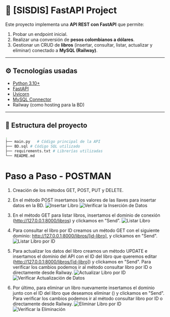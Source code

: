 # 📘 [SISDIS] FastAPI Project  

Este proyecto implementa una **API REST con FastAPI** que permite:  
1. Probar un endpoint inicial.  
2. Realizar una conversión de **pesos colombianos a dólares**.  
3. Gestionar un CRUD de **libros** (insertar, consultar, listar, actualizar y eliminar) conectado a **MySQL (Railway)**.  

---

## ⚙️ Tecnologías usadas  
- [Python 3.10+](https://www.python.org/)  
- [FastAPI](https://fastapi.tiangolo.com/)  
- [Uvicorn](https://www.uvicorn.org/)  
- [MySQL Connector](https://pypi.org/project/mysql-connector-python/)  
- Railway (como hosting para la BD)  

---

## 📂 Estructura del proyecto  
```bash
.
├── main.py   # Código principal de la API
├── BD.sql # Código SQL utilizado
├── requirements.txt # Librerías utilizadas
└── README.md
```

# Paso a Paso - POSTMAN
1. Creación de los métodos GET, POST, PUT y DELETE.
2. En el método POST insertamos los valores de las llaves para insertar datos en la BD.
![Insertar Libro](https://media.discordapp.net/attachments/1255608070357254274/1409276559021309952/image.png?ex=68ae1c12&is=68acca92&hm=7322240b46f1d5bc5ce18664031651d50a3c57210572fddf6f86c4ee0a8808bb&=&format=webp&quality=lossless)
![Verificar la Inserción de Datos](https://cdn.discordapp.com/attachments/1255608070357254274/1409276813271892150/image.png?ex=68ae1c4f&is=68accacf&hm=09ff419a06c83713e09b6c5ff987c441d621dc27bcc98f8131f03e684470d8fc&)

4. En el método GET para listar libros, insertamos el dominio de conexión (http://127.0.0.1:8000/libros) y clickamos en "Send".
![Listar Libro](https://media.discordapp.net/attachments/1255608070357254274/1409276704723042519/image.png?ex=68ae1c35&is=68accab5&hm=2c811e01da138818bc6a9b7ca4ac621982d9a31defcba41a4f7e8d5a85596ac2&=&format=webp&quality=lossless)

5. Para consultar el libro por ID creamos un método GET con el siguiente dominio: http://127.0.0.1:8000/libros/[id-libro], y clickamos en "Send".
![Listar Libro por ID](https://media.discordapp.net/attachments/1255608070357254274/1409278993533767680/image.png?ex=68ae1e57&is=68acccd7&hm=3258e01092680d5d366758c2d81da844ee055989f938556f47946a083f6ce498&=&format=webp&quality=lossless)

6. Para actualizar los datos del libro creamos un método UPDATE e insertamos el dominio del API con el ID del libro que queremos editar (http://127.0.0.1:8000/libros/[id-libro]) y clickamos en "Send". Para verificar los cambios podemos ir al método consultar libro por ID o directamente desde Railway.
![Actualizar Libro por ID](https://media.discordapp.net/attachments/1255608070357254274/1409279905669054615/Captura_de_pantalla_2025-08-24_155338.png?ex=68ae1f30&is=68accdb0&hm=40e70337ce0f7c11983453d89f13f5795d3579e534cb699831a299584602f204&=&format=webp&quality=lossless)
![Verificar Actualización de Datos](https://media.discordapp.net/attachments/1255608070357254274/1409279906080358500/Captura_de_pantalla_2025-08-24_155349.png?ex=68ae1f30&is=68accdb0&hm=2d4c569671f4ec9e3176383f170598e856e871b70dd089d02f9d3f07a3891dc3&=&format=webp&quality=lossless)

7. Por último, para eliminar un libro nuevamente insertamos el dominio junto con el ID del libro que deseamos eliminar () y clickamos en "Send". Para verificar los cambios podemos ir al método consultar libro por ID o directamente desde Railway.
![Eliminar Libro por ID](https://media.discordapp.net/attachments/1255608070357254274/1409279904658362398/Captura_de_pantalla_2025-08-24_155400.png?ex=68ae1f30&is=68accdb0&hm=5e4b5258a606f259255cf8208972d4efe2fc5bf16241e241fb8c478964779ae6&=&format=webp&quality=lossless)
![Verificar la Eliminación](https://media.discordapp.net/attachments/1255608070357254274/1409279905031651469/Captura_de_pantalla_2025-08-24_155408.png?ex=68ae1f30&is=68accdb0&hm=ed70a8db0fe3435815c40a9e408994d926914a71d7cf048e3654cd244b394462&=&format=webp&quality=lossless&width=1732&height=856)
